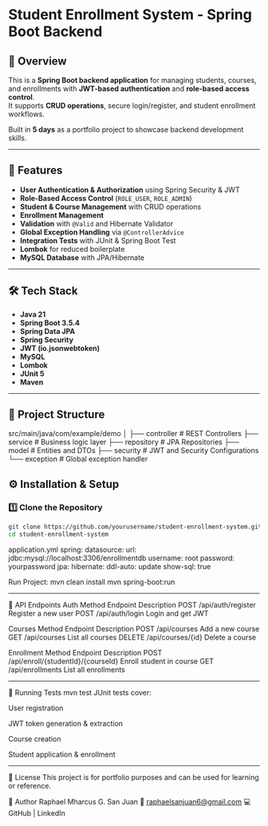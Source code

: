 # Student Enrollment System - Spring Boot Backend

## 📌 Overview
This is a **Spring Boot backend application** for managing students, courses, and enrollments with **JWT-based authentication** and **role-based access control**.  
It supports **CRUD operations**, secure login/register, and student enrollment workflows.

Built in **5 days** as a portfolio project to showcase backend development skills.

---

## 🚀 Features
- **User Authentication & Authorization** using Spring Security & JWT
- **Role-Based Access Control** (`ROLE_USER`, `ROLE_ADMIN`)
- **Student & Course Management** with CRUD operations
- **Enrollment Management**
- **Validation** with `@Valid` and Hibernate Validator
- **Global Exception Handling** via `@ControllerAdvice`
- **Integration Tests** with JUnit & Spring Boot Test
- **Lombok** for reduced boilerplate
- **MySQL Database** with JPA/Hibernate

---

## 🛠️ Tech Stack
- **Java 21**
- **Spring Boot 3.5.4**
- **Spring Data JPA**
- **Spring Security**
- **JWT (io.jsonwebtoken)**
- **MySQL**
- **Lombok**
- **JUnit 5**
- **Maven**

---

## 📂 Project Structure
src/main/java/com/example/demo
│
├── controller # REST Controllers
├── service # Business logic layer
├── repository # JPA Repositories
├── model # Entities and DTOs
├── security # JWT and Security Configurations
└── exception # Global exception handler

## ⚙️ Installation & Setup

### 1️⃣ Clone the Repository
```bash
git clone https://github.com/yourusername/student-enrollment-system.git
cd student-enrollment-system
```
application.yml
spring:
  datasource:
    url: jdbc:mysql://localhost:3306/enrollmentdb
    username: root
    password: yourpassword
  jpa:
    hibernate:
      ddl-auto: update
    show-sql: true

Run Project:
mvn clean install
mvn spring-boot:run

---

🔑 API Endpoints
Auth
Method	Endpoint	Description
POST	/api/auth/register	Register a new user
POST	/api/auth/login	Login and get JWT

Courses
Method	Endpoint	Description
POST	/api/courses	Add a new course
GET	/api/courses	List all courses
DELETE	/api/courses/{id}	Delete a course

Enrollment
Method	Endpoint	Description
POST	/api/enroll/{studentId}/{courseId}	Enroll student in course
GET	/api/enrollments	List all enrollments

---

🧪 Running Tests
mvn test
JUnit tests cover:

User registration

JWT token generation & extraction

Course creation

Student application & enrollment

---

📜 License
This project is for portfolio purposes and can be used for learning or reference.

💼 Author
Raphael Mharcus G. San Juan
📧 raphaelsanjuan6@gmail.com
💻 GitHub | LinkedIn

